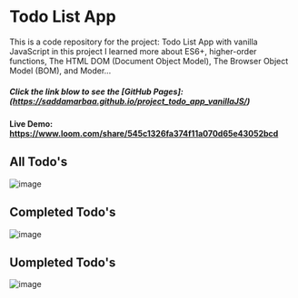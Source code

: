 # Todo List App

This is a code repository for the project: Todo List App with vanilla JavaScript 
in this project I learned more about ES6+, higher-order functions, 
The HTML DOM (Document Object Model), The Browser Object Model (BOM), and Moder…

##### Click the link blow to see the [GitHub Pages]: (https://saddamarbaa.github.io/project_todo_app_vanillaJS/)


#### Live Demo: https://www.loom.com/share/545c1326fa374f11a070d65e43052bcd

## All Todo's

![image](https://user-images.githubusercontent.com/51326421/105985941-c89a0a80-60ce-11eb-885c-be195c780c56.png)

## Completed Todo's

![image](https://user-images.githubusercontent.com/51326421/105986053-f2ebc800-60ce-11eb-91fa-96ab37d9847b.png)

## Uompleted Todo's

![image](https://user-images.githubusercontent.com/51326421/105986414-7c9b9580-60cf-11eb-9ce9-9114ff486af8.png)



